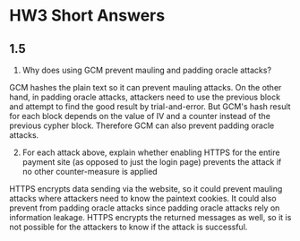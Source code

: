 # HW3 Short Answers

## 1.5

1. Why does using GCM prevent mauling and padding oracle attacks?

GCM hashes the plain text so it can prevent mauling attacks. On the other hand, in padding oracle attacks, attackers need to use the previous block and attempt to find the good result by trial-and-error. But GCM's hash result for each block depends on the value of IV and a counter instead of the previous cypher block. Therefore GCM can also prevent padding oracle attacks.

2. For each attack above, explain whether enabling HTTPS for the entire payment site (as opposed to just the login page) prevents the attack if no other counter-measure is applied

HTTPS encrypts data sending via the website, so it could prevent mauling attacks where attackers need to know the paintext cookies. It could also prevent from padding oracle attacks since padding oracle attacks rely on information leakage. HTTPS encrypts the returned messages as well, so it is not possible for the attackers to know if the attack is successful.
